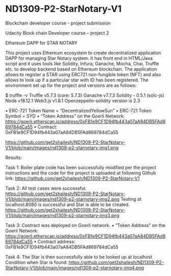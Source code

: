 # ND1309-P2-StarNotary-V1
Blockchain developer course - project submission

Udacity Block chain Developer course – project 2

Ethereum DAPP for STAR NOTARY 

This project uses Ethereum ecosystem to create decentralized application DAPP for managing Star Notary system. It has front end in HTML/Java script and it uses tools like Solidity, Infura, Ganache, Mocha, Chai, Truffle etc. to develop backend based on Ethereum blockchain. The application allows to register a STAR using ERC721 non-fungible token (NFT) and also allows to look up if a particular star with ID has been registered. 
The environment set up for the project and versions are as follows:

$ truffle -v
Truffle v5.7.3 (core: 5.7.3)
Ganache v7.7.3
Solidity - 0.5.1 (solc-js)
Node v18.12.1
Web3.js v1.8.1
Openzeppelin-solidity version is 2.3

•	ERC-721 Token Name = “DecentralizedYellowSun”
•	ERC-721 Token Symbol = SYD
•	“Token Address” on the Goerli Network:
https://goerli.etherscan.io/address/0xFB1e9CF1D94fb443a07aA84DB5FAd869784dCa55
•	Contract: 0xFB1e9CF1D94fb443a07aA84DB5FAd869784dCa55

https://github.com/get2shailesh/ND1309-P2-StarNotary-V1/blob/main/images/nd1309-p2-starnotary-img1.png

Results:

Task 1: Boiler plate code has been successfully modified per the project instructions and the code for the project is uploaded at following Github link:
https://github.com/get2shailesh/ND1309-P2-StarNotary-V1

Task 2: All test cases were successful.
https://github.com/get2shailesh/ND1309-P2-StarNotary-V1/blob/main/images/nd1309-p2-starnotary-img2.png
Testing at localhost:8080 is successful and Star is able to be created.
https://github.com/get2shailesh/ND1309-P2-StarNotary-V1/blob/main/images/nd1309-p2-starnotary-img3.png

Task 3: Contract was deployed on Goerli network.
•	“Token Address” on the Goerli Network:
https://goerli.etherscan.io/address/0xFB1e9CF1D94fb443a07aA84DB5FAd869784dCa55
•	Contract address: 0xFB1e9CF1D94fb443a07aA84DB5FAd869784dCa55

Task 4: The Star is then successfully able to be looked up at localhost
Condition when Star is found:
https://github.com/get2shailesh/ND1309-P2-StarNotary-V1/blob/main/images/nd1309-p2-starnotary-img4.png
